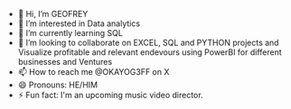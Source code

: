 - 👋 Hi, I’m GEOFREY
- 👀 I’m interested in Data analytics
- 🌱 I’m currently learning SQL
- 💞️ I’m looking to collaborate on EXCEL, SQL and PYTHON projects and Visualize profitable and relevant endevours using PowerBI for different businesses and Ventures
- 📫 How to reach me @OKAYOG3FF on X
- 😄 Pronouns: HE/HIM
- ⚡ Fun fact: I'm an upcoming music video director.

<!---
G3FF/G3FF is a ✨ special ✨ repository because its `README.md` (this file) appears on your GitHub profile.
You can click the Preview link to take a look at your changes.
--->
